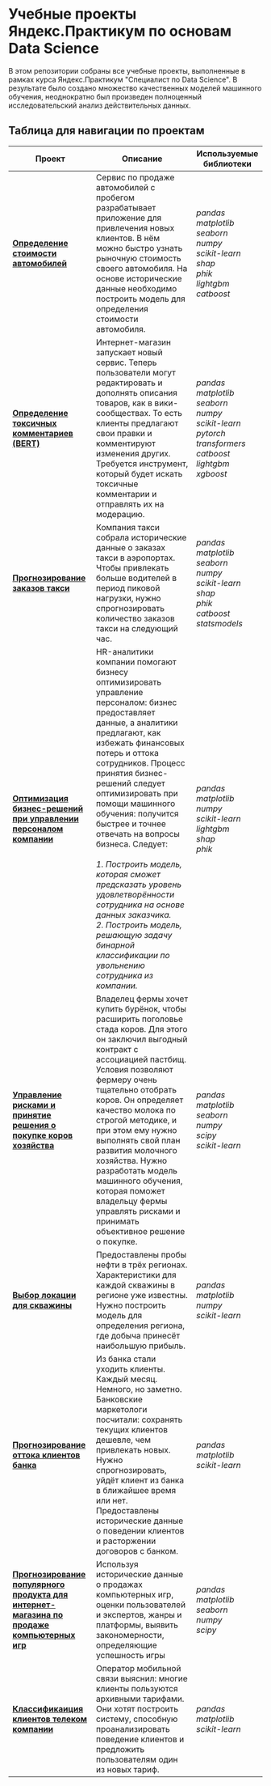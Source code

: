 # Учебные проекты Яндекс.Практикум по основам Data Science
В этом репозитории собраны все учебные проекты, выполненные в рамках курса Яндекс.Практикум "Специалист по Data Science". В результате было создано множество качественных моделей машинного обучения, неоднократно был произведен полноценный исследовательский анализ действительных данных. 

## Таблица для навигации по проектам

| Проект  | Описание | Используемые библиотеки |
| ------------- | ------------- | ------------- | 
| **[Определение стоимости автомобилей](determining_cars_value)** | Сервис по продаже автомобилей с пробегом  разрабатывает приложение для привлечения новых клиентов. В нём можно быстро узнать рыночную стоимость своего автомобиля. На основе исторические данные необходимо построить модель для определения стоимости автомобиля.  | *pandas <br> matplotlib <br> seaborn <br> numpy <br> scikit-learn <br> shap <br> phik <br> lightgbm <br> catboost* | 
| **[Определение токсичных комментариев (BERT)](defining_toxic_comments)** | Интернет-магазин запускает новый сервис. Теперь пользователи могут редактировать и дополнять описания товаров, как в вики-сообществах. То есть клиенты предлагают свои правки и комментируют изменения других. Требуется инструмент, который будет искать токсичные комментарии и отправлять их на модерацию. | *pandas <br> matplotlib <br> seaborn <br> numpy <br> scikit-learn <br> pytorch <br> transformers <br> catboost <br> lightgbm <br> xgboost* | 
| **[Прогнозирование заказов такси](forecasting_taxi_orders)** | Компания такси собрала исторические данные о заказах такси в аэропортах. Чтобы привлекать больше водителей в период пиковой нагрузки, нужно спрогнозировать количество заказов такси на следующий час. | *pandas <br> matplotlib <br> seaborn <br> numpy <br> scikit-learn <br> shap <br> phik <br> catboost <br> statsmodels* | 
| **[Оптимизация бизнес-решений при управлении персоналом компании](hr_decisions_business_optimization)** | HR-аналитики компании помогают бизнесу оптимизировать управление персоналом: бизнес предоставляет данные, а аналитики предлагают, как избежать финансовых потерь и оттока сотрудников. Процесс принятия бизнес-решений следует оптимизировать при помощи машинного обучения: получится быстрее и точнее отвечать на вопросы бизнеса. Следует: <br> <br> *1. Построить модель, которая сможет предсказать уровень удовлетворённости сотрудника на основе данных заказчика.* <br> *2. Построить модель, решающую задачу бинарной классификации по увольнению сотрудника из компании.* | *pandas <br> matplotlib <br> numpy <br> scikit-learn <br> lightgbm <br> shap <br> phik* | 
| **[Управление рисками и принятие решения о покупке коров хозяйства](farm_risk_management)** | Владелец фермы хочет купить бурёнок, чтобы расширить поголовье стада коров. Для этого он заключил выгодный контракт с ассоциацией пастбищ. Условия позволяют фермеру очень тщательно отобрать коров. Он определяет качество молока по строгой методике, и при этом ему нужно выполнять свой план развития молочного хозяйства. Нужно разработать модель машинного обучения, которая поможет владельцу фермы управлять рисками и принимать объективное решение о покупке.  | *pandas <br> matplotlib <br> seaborn <br> numpy <br> scipy <br> scikit-learn*  | 
| **[Выбор локации для скважины](well_location_selecting)**  | Предоставлены пробы нефти в трёх регионах. Характеристики для каждой скважины в регионе уже известны. Нужно построить модель для определения региона, где добыча принесёт наибольшую прибыль.  | *pandas <br> matplotlib <br> numpy <br> scikit-learn* | 
| **[Прогнозирование оттока клиентов банка](forecasting_customer_churn)** | Из банка стали уходить клиенты. Каждый месяц. Немного, но заметно. Банковские маркетологи посчитали: сохранять текущих клиентов дешевле, чем привлекать новых. Нужно спрогнозировать, уйдёт клиент из банка в ближайшее время или нет. Предоставлены исторические данные о поведении клиентов и расторжении договоров с банком.  | *pandas <br> matplotlib <br> scikit-learn* | 
| **[Прогнозирование популярного продукта  для интернет-магазина по продаже компьютерных игр](forecasting_popular_game)**  | Используя исторические данные о продажах компьютерных игр, оценки пользователей и экспертов, жанры и платформы, выявить закономерности, определяющие успешность игры   | *pandas <br> matplotlib <br> seaborn <br> numpy <br>scipy* |  
| **[Классификаиция клиентов телеком компании](mobile_tariffs_recommendation)** | Оператор мобильной связи выяснил: многие клиенты пользуются архивными тарифами. Они хотят построить систему, способную проанализировать поведение клиентов и предложить пользователям один из новых тариф. | *pandas <br> matplotlib <br> scikit-learn*  |
